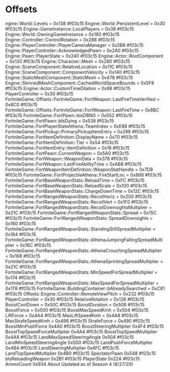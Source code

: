 # Offsets
ngine::World::Levels = 0x138
#f03c15 Engine::World::PersistentLevel = 0x30
#f03c15 Engine::GameInstance::LocalPlayers = 0x38
#f03c15 Engine::World::OwningGameInstance = 0x180
#f03c15 Engine::Controller::ControlRotation = 0x288
#f03c15 Engine::PlayerController::PlayerCameraManager = 0x2B8
#f03c15 Engine::PlayerController::AcknowledgedPawn = 0x2A0
#f03c15 Engine::Pawn::PlayerState = 0x240
#f03c15 Engine::Actor::RootComponent = 0x130
#f03c15 Engine::Character::Mesh = 0x280
#f03c15 Engine::SceneComponent::RelativeLocation = 0x11C
#f03c15 Engine::SceneComponent::ComponentVelocity = 0x140
#f03c15 Engine::StaticMeshComponent::StaticMesh = 0x478
#f03c15 Engine::SkinnedMeshComponent::CachedWorldSpaceBounds = 0x5F8
#f03c15 Engine::Actor::CustomTimeDilation = 0x98
#f03c15 PlayerController = 0x30
#f03c15 FortniteGame::Offsets::FortniteGame::FortWeapon::LastFireTimeVerified = 0x8C0
#f03c15 FortniteGame::Offsets::FortniteGame::FortWeapon::LastFireTime = 0x8BC
#f03c15 FortniteGame::FortPawn::bIsDBNO = 0x552
#f03c15 FortniteGame::FortPawn::bIsDying = 0x538
#f03c15 FortniteGame::FortPlayerStateAthena::TeamIndex = 0xE88
#f03c15 FortniteGame::FortPickup::PrimaryPickupItemEntry = 0x298
#f03c15 FortniteGame::FortItemDefinition::DisplayName = 0x70
#f03c15 FortniteGame::FortItemDefinition::Tier = 0x54
#f03c15 FortniteGame::FortItemEntry::ItemDefinition = 0x18
#f03c15 FortniteGame::FortPawn::CurrentWeapon = 0x5A0
#f03c15 FortniteGame::FortWeapon::WeaponData = 0x378
#f03c15 FortniteGame::FortWeapon::LastFireAbilityTime = 0xAB8
#f03c15 FortniteGame::FortWeaponItemDefinition::WeaponStatHandle = 0x7D8
#f03c15 FortniteGame::FortProjectileAthena::FireStartLoc = 0x868
#f03c15 FortniteGame::FortBaseWeaponStats::ReloadTime = 0xFC
#f03c15 FortniteGame::FortBaseWeaponStats::ReloadScale = 0x100
#f03c15 FortniteGame::FortBaseWeaponStats::ChargeDownTime = 0x12C
#f03c15 FortniteGame::FortRangedWeaponStats::RecoilHoriz = 0x200
#f03c15 FortniteGame::FortRangedWeaponStats::RecoilVert = 0x1F0
#f03c15 FortniteGame::FortRangedWeaponStats::RecoilDownsightsMultiplier = 0x21C
#f03c15 FortniteGame::FortRangedWeaponStats::Spread = 0x15C
#f03c15 FortniteGame::FortRangedWeaponStats::SpreadDownsights = 0x160
#f03c15 FortniteGame::FortRangedWeaponStats::StandingStillSpreadMultiplier = 0x164
#f03c15 FortniteGame::FortRangedWeaponStats::AthenaJumpingFallingSpreadMultiplier = 0x16C
#f03c15 FortniteGame::FortRangedWeaponStats::AthenaCrouchingSpreadMultiplier = 0x168
#f03c15 FortniteGame::FortRangedWeaponStats::AthenaSprintingSpreadMultiplier = 0x21C
#f03c15 FortniteGame::FortRangedWeaponStats::MinSpeedForSpreadMultiplier = 0x174
#f03c15 FortniteGame::FortRangedWeaponStats::MaxSpeedForSpreadMultiplier = 0x178
#f03c15 FortniteGame::BuildingContainer::bAlreadySearched = 0xC81
#f03c15 Offsets::Engine::Controller::RemoteViewPitch = 0x232
#f03c15 PlayerController = 0x30
#f03c15 RelativeRotation = 0x128
#f03c15 BoostCoolDown = 0x50C
#f03c15 BoostDuration = 0x508
#f03c15 BoostForce = 0x500
#f03c15 BoostMaxSpeedKmh = 0x504
#f03c15 LiftForce = 0x4A4
#f03c15 MaxLiftSpeedKmh = 0x4A8
#f03c15 MaxStrafeSpeedKmh = 0x498
#f03c15 StrafeForce = 0x490
#f03c15 BoostMinPushForce 0x4A0
#f03c15 BoostSteeringMultiplier 0x4F4
#f03c15 BoostTopSpeedForceMultiplier 0x4A4
#f03c15 BoostTopSpeedMultiplier 0x4A8
#f03c15 LandMaxSpeedSteeringAngle 0x504
#f03c15 LandMinSpeedSteeringAngle 0x500
#f03c15 LandPushForceMultiplier 0x4B4
#f03c15 LandSteeringMultiplier 0x4FC
#f03c15 LandTopSpeedMultiplier 0x4B0
#f03c15 SpectatorPawn 0x548
#f03c15 bIsReloadingWeapon 0x2B1
#f03c15 PlayerState 0x22A
#f03c15 AmmoCount 0x934
About
Updated as of Season 4 (8/27/20)
